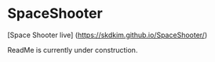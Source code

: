 # SpaceShooter

[Space Shooter live] (https://skdkim.github.io/SpaceShooter/)

ReadMe is currently under construction.
